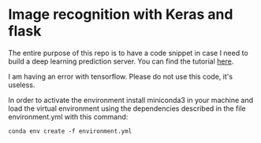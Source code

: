 # Image recognition with Keras and flask


The entire purpose of this repo is to have a code snippet in case I need to build a deep learning prediction server. You can find the tutorial [here](https://blog.keras.io/building-a-simple-keras-deep-learning-rest-api.html).


I am having an error with tensorflow. Please do not use this code, it's useless.


In order to activate the environment install miniconda3 in your machine and load the virtual environment using the dependencies described in the file environment.yml with this command:


```
conda env create -f environment.yml
```
